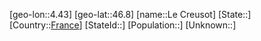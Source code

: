 ﻿---
location: [46.8,4.43]
type: City
tags:
- geo/City


SpocWebEntityId: 31892
isDeleted: false
confidential: public

---
[geo-lon::4.43]
[geo-lat::46.8]
[name::Le Creusot]
[State::]
[Country::[France](geo/Continent/Europe/France.md)]
[StateId::]
[Population::]
[Unknown::]

